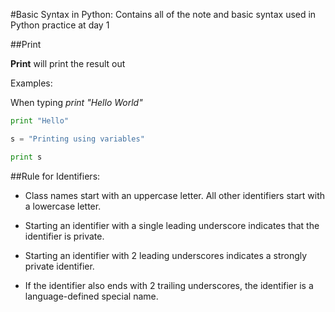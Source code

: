 #Basic Syntax in Python:
Contains all of the note and basic syntax used in Python practice at day 1

##Print

**Print** will print the result out

Examples:

When typing _print "Hello World"_

```Python
print "Hello"

s = "Printing using variables"

print s
```

##Rule for Identifiers:

- Class names start with an uppercase letter. All other identifiers start with a lowercase letter.

- Starting an identifier with a single leading underscore indicates that the identifier is private.

- Starting an identifier with 2 leading underscores indicates a strongly private identifier.

- If the identifier also ends with 2 trailing underscores, the identifier is a language-defined special name.
